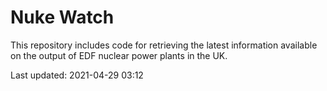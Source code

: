 # Nuke Watch

This repository includes code for retrieving the latest information available on the output of EDF nuclear power plants in the UK.

Last updated: 2021-04-29 03:12